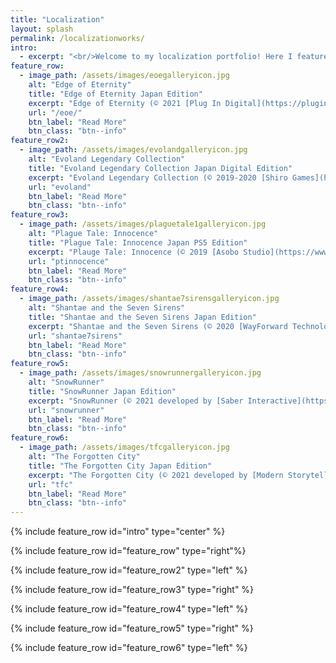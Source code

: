 ```yaml
---
title: "Localization"
layout: splash
permalink: /localizationworks/
intro: 
  - excerpt: "<br/>Welcome to my localization portfolio! Here I feature some of my past projects and (will eventually add) my reflections on what I've learned and what I might do differently were I to do it again."
feature_row:
  - image_path: /assets/images/eoegalleryicon.jpg
    alt: "Edge of Eternity"
    title: "Edge of Eternity Japan Edition"
    excerpt: "Edge of Eternity (© 2021 [Plug In Digital](https://plugindigital.com/ )) game localization & release planning, including full Japanese voiceover work."
    url: "/eoe/"
    btn_label: "Read More"
    btn_class: "btn--info"
feature_row2:
  - image_path: /assets/images/evolandgalleryicon.jpg
    alt: "Evoland Legendary Collection"
    title: "Evoland Legendary Collection Japan Digital Edition"
    excerpt: "Evoland Legendary Collection (© 2019-2020 [Shiro Games](https://shirogames.com/ )) game localization coordination."
    url: "evoland"
    btn_label: "Read More"
    btn_class: "btn--info"
feature_row3:
  - image_path: /assets/images/plaguetale1galleryicon.jpg
    alt: "Plague Tale: Innocence"
    title: "Plague Tale: Innocence Japan PS5 Edition"
    excerpt: "Plauge Tale: Innocence (© 2019 [Asobo Studio](https://www.asobostudio.com/ ) and [Focus Entertainment](https://www.focus-entmt.com/en-us )) last minute first party product certification."
    url: "ptinnocence"
    btn_label: "Read More"
    btn_class: "btn--info"
feature_row4:
  - image_path: /assets/images/shantae7sirensgalleryicon.jpg
    alt: "Shantae and the Seven Sirens"
    title: "Shantae and the Seven Sirens Japan Edition"
    excerpt: "Shantae and the Seven Sirens (© 2020 [WayForward Technologies Inc.](https://wayforward.com/ )) game localization & release planning."
    url: "shantae7sirens"
    btn_label: "Read More"
    btn_class: "btn--info"
feature_row5:
  - image_path: /assets/images/snowrunnergalleryicon.jpg
    alt: "SnowRunner"
    title: "SnowRunner Japan Edition"
    excerpt: "SnowRunner (© 2021 developed by [Saber Interactive](https://saber3d.com/) and published by [Focus Entertainment](https://www.focus-entmt.com/en-us )) release planning and post-release management."
    url: "snowrunner"
    btn_label: "Read More"
    btn_class: "btn--info"
feature_row6:
  - image_path: /assets/images/tfcgalleryicon.jpg
    alt: "The Forgotten City"
    title: "The Forgotten City Japan Edition"
    excerpt: "The Forgotten City (© 2021 developed by [Modern Storyteller](https://modern-storyteller.com/) and published by [Plug In Digital](https://plugindigital.com/ )) first party product certification."
    url: "tfc"
    btn_label: "Read More"
    btn_class: "btn--info"
---
```


{% include feature_row id="intro" type="center" %}

{% include feature_row id="feature_row" type="right"%}

{% include feature_row id="feature_row2" type="left" %}

{% include feature_row id="feature_row3" type="right" %}

{% include feature_row id="feature_row4" type="left" %}

{% include feature_row id="feature_row5" type="right" %}

{% include feature_row id="feature_row6" type="left" %}